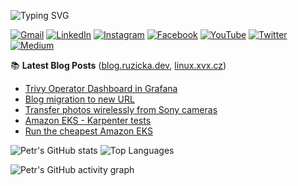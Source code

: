<!-- https://github.com/DenverCoder1/readme-typing-svg -->
![Typing SVG](https://readme-typing-svg.demolab.com?font=Fira+Code&size=30&pause=1000&color=58A6FF&width=435&lines=Petr+Ruzicka)

<!-- https://github.com/Ileriayo/markdown-badges -->
[![Gmail](https://img.shields.io/badge/Gmail-D14836?style=plastic&logo=gmail&logoColor=white)](mailto:petr.ruzicka@gmail.com)
[![LinkedIn](https://img.shields.io/badge/linkedin-%230077B5.svg?style=plastic&logo=linkedin&logoColor=white)](https://www.linkedin.com/in/petrruzicka/)
[![Instagram](https://img.shields.io/badge/Instagram-%23E4405F.svg?style=plastic&logo=Instagram&logoColor=white)](https://www.instagram.com/petr.ruzicka_cz/)
[![Facebook](https://img.shields.io/badge/Facebook-%231877F2.svg?style=plastic&logo=Facebook&logoColor=white)](https://www.facebook.com/petr.ruzicka)
[![YouTube](https://img.shields.io/badge/YouTube-%23FF0000.svg?style=plastic&logo=YouTube&logoColor=white)](https://www.youtube.com/@PetrRuzicka)
[![Twitter](https://img.shields.io/badge/Twitter-%231DA1F2.svg?style=plastic&logo=Twitter&logoColor=white)](https://twitter.com/Ruzicka_Petr)
[![Medium](https://img.shields.io/badge/Medium-12100E?style=plastic&logo=medium&logoColor=white)](https://medium.com/@petr.ruzicka)

📚 **Latest Blog Posts** ([blog.ruzicka.dev](https://blog.ruzicka.dev), [linux.xvx.cz](https://linux.xvx.cz))

<!-- https://github.com/gautamkrishnar/blog-post-workflow -->
<!-- BLOG-POST-LIST:START -->
- [Trivy Operator Dashboard in Grafana](https://ruzickap.github.io/posts/trivy-operator-grafana/)
- [Blog migration to new URL](https://linux.xvx.cz/2023/02/blog-migration-to-new-url.html)
- [Transfer photos wirelessly from Sony cameras](https://ruzickap.github.io/posts/ftp-and-sony-camera/)
- [Amazon EKS - Karpenter tests](https://ruzickap.github.io/posts/amazon-eks-karpenter-tests/)
- [Run the cheapest Amazon EKS](https://ruzickap.github.io/posts/cheapest-amazon-eks/)
<!-- BLOG-POST-LIST:END -->

<!-- https://github.com/anuraghazra/github-readme-stats -->
![Petr's GitHub stats](https://github-readme-stats.vercel.app/api?username=ruzickap&theme=github_dark&hide_border=true&show_icons=true&card_width=490)
![Top Languages](https://github-readme-stats.vercel.app/api/top-langs/?username=ruzickap&theme=github_dark&hide_border=true&layout=compact&langs_count=8)

<!-- https://github.com/ashutosh00710/github-readme-activity-graph -->
![Petr's GitHub activity graph](https://github-readme-activity-graph.cyclic.app/graph?username=ruzickap&theme=github-dark&hide_border=true)
